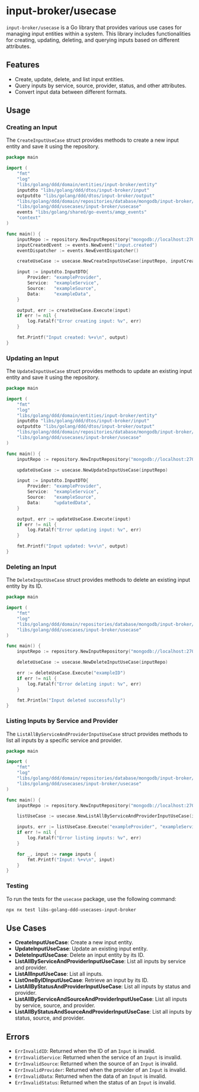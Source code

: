 # input-broker/usecase

`input-broker/usecase` is a Go library that provides various use cases for managing input entities within a system. This library includes functionalities for creating, updating, deleting, and querying inputs based on different attributes.

## Features

- Create, update, delete, and list input entities.
- Query inputs by service, source, provider, status, and other attributes.
- Convert input data between different formats.

## Usage

### Creating an Input

The `CreateInputUseCase` struct provides methods to create a new input entity and save it using the repository.

```go
package main

import (
    "fmt"
    "log"
    "libs/golang/ddd/domain/entities/input-broker/entity"
    inputdto "libs/golang/ddd/dtos/input-broker/input"
    outputdto "libs/golang/ddd/dtos/input-broker/output"
    "libs/golang/ddd/domain/repositories/database/mongodb/input-broker/repository"
    "libs/golang/ddd/usecases/input-broker/usecase"
    events "libs/golang/shared/go-events/amqp_events"
    "context"
)

func main() {
    inputRepo := repository.NewInputRepository("mongodb://localhost:27017", "testdb")
    inputCreatedEvent := events.NewEvent("input.created")
    eventDispatcher := events.NewEventDispatcher()

    createUseCase := usecase.NewCreateInputUseCase(inputRepo, inputCreatedEvent, eventDispatcher)

    input := inputdto.InputDTO{
        Provider: "exampleProvider",
        Service:  "exampleService",
        Source:   "exampleSource",
        Data:     "exampleData",
    }

    output, err := createUseCase.Execute(input)
    if err != nil {
        log.Fatalf("Error creating input: %v", err)
    }

    fmt.Printf("Input created: %+v\n", output)
}
```

### Updating an Input

The `UpdateInputUseCase` struct provides methods to update an existing input entity and save it using the repository.

```go
package main

import (
    "fmt"
    "log"
    "libs/golang/ddd/domain/entities/input-broker/entity"
    inputdto "libs/golang/ddd/dtos/input-broker/input"
    outputdto "libs/golang/ddd/dtos/input-broker/output"
    "libs/golang/ddd/domain/repositories/database/mongodb/input-broker/repository"
    "libs/golang/ddd/usecases/input-broker/usecase"
)

func main() {
    inputRepo := repository.NewInputRepository("mongodb://localhost:27017", "testdb")

    updateUseCase := usecase.NewUpdateInputUseCase(inputRepo)

    input := inputdto.InputDTO{
        Provider: "exampleProvider",
        Service:  "exampleService",
        Source:   "exampleSource",
        Data:     "updatedData",
    }

    output, err := updateUseCase.Execute(input)
    if err != nil {
        log.Fatalf("Error updating input: %v", err)
    }

    fmt.Printf("Input updated: %+v\n", output)
}
```

### Deleting an Input

The `DeleteInputUseCase` struct provides methods to delete an existing input entity by its ID.

```go
package main

import (
    "fmt"
    "log"
    "libs/golang/ddd/domain/repositories/database/mongodb/input-broker/repository"
    "libs/golang/ddd/usecases/input-broker/usecase"
)

func main() {
    inputRepo := repository.NewInputRepository("mongodb://localhost:27017", "testdb")

    deleteUseCase := usecase.NewDeleteInputUseCase(inputRepo)

    err := deleteUseCase.Execute("exampleID")
    if err != nil {
        log.Fatalf("Error deleting input: %v", err)
    }

    fmt.Println("Input deleted successfully")
}
```

### Listing Inputs by Service and Provider

The `ListAllByServiceAndProviderInputUseCase` struct provides methods to list all inputs by a specific service and provider.

```go
package main

import (
    "fmt"
    "log"
    "libs/golang/ddd/domain/repositories/database/mongodb/input-broker/repository"
    "libs/golang/ddd/usecases/input-broker/usecase"
)

func main() {
    inputRepo := repository.NewInputRepository("mongodb://localhost:27017", "testdb")

    listUseCase := usecase.NewListAllByServiceAndProviderInputUseCase(inputRepo)

    inputs, err := listUseCase.Execute("exampleProvider", "exampleService")
    if err != nil {
        log.Fatalf("Error listing inputs: %v", err)
    }

    for _, input := range inputs {
        fmt.Printf("Input: %+v\n", input)
    }
}
```

### Testing

To run the tests for the `usecase` package, use the following command:

```sh
npx nx test libs-golang-ddd-usecases-input-broker
```

## Use Cases

- **CreateInputUseCase**: Create a new input entity.
- **UpdateInputUseCase**: Update an existing input entity.
- **DeleteInputUseCase**: Delete an input entity by its ID.
- **ListAllByServiceAndProviderInputUseCase**: List all inputs by service and provider.
- **ListAllInputUseCase**: List all inputs.
- **ListOneByIDInputUseCase**: Retrieve an input by its ID.
- **ListAllByStatusAndProviderInputUseCase**: List all inputs by status and provider.
- **ListAllByServiceAndSourceAndProviderInputUseCase**: List all inputs by service, source, and provider.
- **ListAllByStatusAndSourceAndProviderInputUseCase**: List all inputs by status, source, and provider.

## Errors

- `ErrInvalidID`: Returned when the ID of an `Input` is invalid.
- `ErrInvalidService`: Returned when the service of an `Input` is invalid.
- `ErrInvalidSource`: Returned when the source of an `Input` is invalid.
- `ErrInvalidProvider`: Returned when the provider of an `Input` is invalid.
- `ErrInvalidData`: Returned when the data of an `Input` is invalid.
- `ErrInvalidStatus`: Returned when the status of an `Input` is invalid.